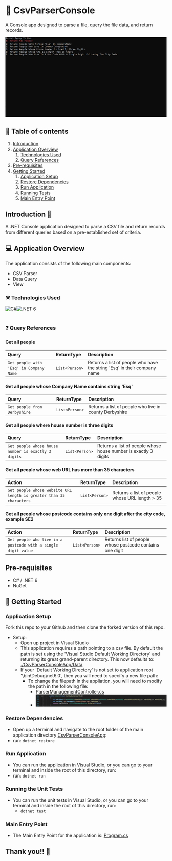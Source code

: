 # :page_with_curl: CsvParserConsole
A Console app designed to parse a file, query the file data, and return records.

![](https://github.com/Hayley96/CsvParserConsole/blob/main/GIF/CsvParserConsoleApp.gif)

## :link: Table of contents
1. [Introduction](#introduction)
2. [Application Overview](#applicationOverview)
   1. [Technologies Used](#technologiesUsed)
   2. [Query References](#QueryReference)
3. [Pre-requisites](#prerequisites)
4. [Getting Started](#gettingStarted)
   1. [Application Setup](#applicationsetup)
   2. [Restore Dependencies](#restoredependencies)
   3. [Run Application](#runapplication)
   4. [Running Tests](#runningtests)
   5. [Main Entry Point](#mainentrypoint)

## Introduction :wave: <a name="introduction"></a>
A .NET Console application designed to parse a CSV file and return records from different queries based on a pre-established set of criteria. 

## :computer: Application Overview <a name="applicationOverview"></a>

The application consists of the following main components:

* CSV Parser
* Data Query
* View

### ⚒️ Technologies Used <a name="technologiesUsed"></a>

<div>
<img align="left" alt="C#" title="C-Sharp" src="https://img.shields.io/badge/C%23-239120?style=for-the-badge&logo=c-sharp&logoColor=white" />
<img align="left" alt=".NET 6" title=".NET 6" src="https://img.shields.io/badge/.NET-512BD4?style=for-the-badge&logo=dotnet&logoColor=white" />
</div>
</br></br>

### ❓ Query References <a name="QueryReference"></a>

#### Get all people

| Query                                   | ReturnType     | Description                                                              |
| :-------------------------------------  | :--------------| :------------------------------------------------------------------------|
| `Get people with 'Esq' in Company Name` | `List<Person>` | Returns a list of people who have the string 'Esq' in their company name |

#### Get all people whose Company Name contains string 'Esq'

| Query                           | ReturnType     | Description                                                       |
| :------------------------------ | :--------------| :-----------------------------------------------------------------|
| `Get people from Derbyshire`    | `List<Person>` | Returns a list of people who live in county Derbyshire            |

#### Get all people where house number is three digits

| Query                                               | ReturnType    | Description                                                       |
| :---------------------------------------------------| :-------------| :-----------------------------------------------------------------|
| `Get people whose house number is exactly 3 digits` | `List<Person>`| Returns a list of people whose house number is exactly 3 digits   |

#### Get all people whose web URL has more than 35 characters

| Action                                                              | ReturnType    | Description                                                       |
| :-------------------------------------------------------------------| :-------------| :-----------------------------------------------------------------|
| `Get people whose website URL length is greater than 35 characters` | `List<Person>`| Returns a list of people whose URL length > 35                    |

#### Get all people whose postcode contains only one digit after the city code, example SE2

| Action                                                        | ReturnType    | Description                                                       |
| :-------------------------------------------------------------| :-------------| :-----------------------------------------------------------------|
| `Get people who live in a postcode with a single digit value` | `List<Person>`| Returns list of people whose postcode contains one digit          |


## Pre-requisites <a name="prerequisites"></a>

* C# / .NET 6
* NuGet

## 🔀 Getting Started <a name="gettingStarted"></a>

### Application Setup <a name="applicationsetup"></a>

Fork this repo to your Github and then clone the forked version of this repo.

- Setup:
	- Open up project in Visual Studio
	- This application requires a path pointing to a csv file. By default the path is set using the 'Visual Studio Default Working Directory' and returning its great grand-parent directory. This now defaults to: [./CsvParserConsoleApp/Data](./CsvParserConsoleApp/Data)
	 - If your 'Default Working Directory' is not set to application root '\bin\Debug\net6.0', then you will need to specify a new file path:
       - To change the filepath in the appliation, you will need to modify the path in the following file:
	      * [ParserManagementController.cs](https://github.com/Hayley96/CsvParserConsole/blob/main/CsvParserConsoleApp/Controllers/ParserManagementController.cs)
	      * ![ParserManagementControllerFilePath](https://github.com/Hayley96/CsvParserConsole/blob/main/GIF/FilePathMethod.png)

### Restore Dependencies <a name="restoredependencies"></a>

- Open up a terminal and navigate to the root folder of the main application directory [CsvParserConsoleApp](./CsvParserConsoleApp):
 - run: `dotnet restore`

### Run Application <a name="runapplication"></a>

- You can run the application in Visual Studio, or you can go to your terminal and inside the root of this directory, run:
 - run: `dotnet run`

### Running the Unit Tests <a name="runningtests"></a>

- You can run the unit tests in Visual Studio, or you can go to your terminal and inside the root of this directory, run:
  - `dotnet test`

### Main Entry Point <a name="mainentrypoint"></a>
- The Main Entry Point for the application is: [Program.cs](https://github.com/Hayley96/CsvParserConsole/blob/main/CsvParserConsoleApp/Program.cs)


## Thank you!! 👋

